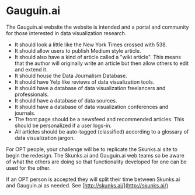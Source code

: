 # Gauguin.ai


 The Gauguin.ai website the website is intended and a portal and community for those interested in data visualization research.
 
* It should look a little like the New York Times crossed with 538.     
* It should allow users to publish Medium style article.    
* It should also have a kind of article called a "wiki article". This means that the author will originally write an article but then allow others to edit and extend it.  
* It should house the Data Journalism Database.  
* It should have Yelp like reviews of data visualization tools.  
* It should have a database of data visualization freelancers and professionals.  
* It should have a database of data sources.  
* It should have a database of data visualization conferences and journals.   
* The front page should be a newsfeed and recommended articles. This should be personalized if a user logs-in.  
* All articles should be auto-tagged (classified) according to a glossary of data visualization jargon.  


For OPT people, your challenge will be to replicate the Skunks.ai site to begin the redesign.  The Skunks.ai and Gauguin.ai web teams so be aware of what the others are doing so that functionality developed for one can be used for the other.


If an OPT person is accepted they will split their time between Skunks.ai and Gauguin.ai as needed.  See [http://skunks.ai/](http://skunks.ai/)    

